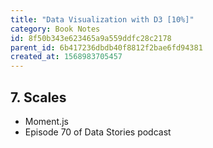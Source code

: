 ```yaml
---
title: "Data Visualization with D3 [10%]"
category: Book Notes
id: 8f50b343e623465a9a559ddfc28c2178
parent_id: 6b417236dbdb40f8812f2bae6fd94381
created_at: 1568983705457
---
```


## 7. Scales
* Moment.js
* Episode 70 of Data Stories podcast

    